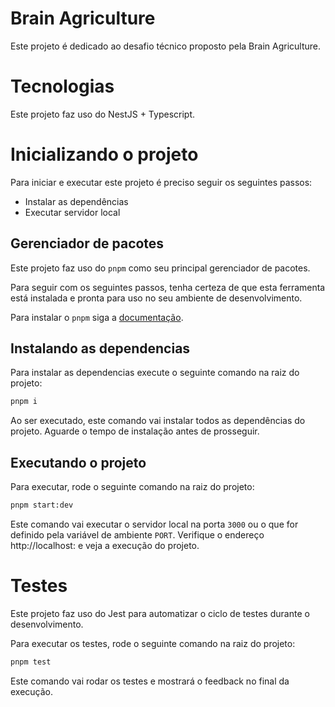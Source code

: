 # Brain Agriculture

Este projeto é dedicado ao desafio técnico proposto pela Brain Agriculture.

# Tecnologias

Este projeto faz uso do NestJS + Typescript.

# Inicializando o projeto

Para iniciar e executar este projeto é preciso seguir os seguintes passos:

- Instalar as dependências
- Executar servidor local

## Gerenciador de pacotes

Este projeto faz uso do `pnpm` como seu principal gerenciador de pacotes.

Para seguir com os seguintes passos, tenha certeza de que esta ferramenta está
instalada e pronta para uso no seu ambiente de desenvolvimento.

Para instalar o `pnpm` siga a [documentação](https://pnpm.io/installation).

## Instalando as dependencias

Para instalar as dependencias execute o seguinte comando na raiz do projeto:

```bash
pnpm i
```

Ao ser executado, este comando vai instalar todos as dependências do projeto.
Aguarde o tempo de instalação antes de prosseguir.

## Executando o projeto

Para executar, rode o seguinte comando na raiz do projeto:

```bash
pnpm start:dev
```

Este comando vai executar o servidor local na porta `3000` ou o que for definido
pela variável de ambiente `PORT`. Verifique o endereço http://localhost:<PORT> e
veja a execução do projeto.

# Testes

Este projeto faz uso do Jest para automatizar o ciclo de testes durante o
desenvolvimento.

Para executar os testes, rode o seguinte comando na raiz do projeto:

```bash
pnpm test
```

Este comando vai rodar os testes e mostrará o feedback no final da execução.
